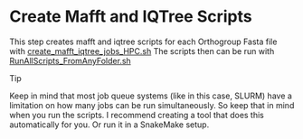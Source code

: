 # Create Mafft and IQTree Scripts

This step creates mafft and iqtree scripts for each Orthogroup Fasta file with [create_mafft_iqtree_jobs_HPC.sh](https://github.com/mjbieren/Phylogenomics_klebsormidiophyceae/blob/main/Scripts/11_MAFFT_IQtree/create_mafft_iqtree_jobs_HPC.sh)
The scripts then can be run with [RunAllScripts_FromAnyFolder.sh](https://github.com/mjbieren/Phylogenomics_klebsormidiophyceae/blob/main/Scripts/11_MAFFT_IQtree/RunAllScripts_FromAnyFolder.sh)

>[!TIP]
>Keep in mind that most job queue systems (like in this case, SLURM) have a limitation on how many jobs can be run simultaneously. So keep that in mind when you run the scripts. I recommend creating a tool that does this automatically for you. Or run it in a SnakeMake setup.
